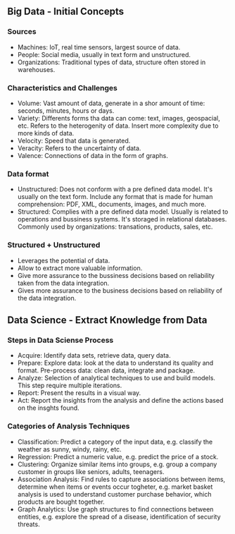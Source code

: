 ## Big Data - Initial Concepts

### Sources 
- Machines: IoT, real time sensors, largest source of data. 
- People: Social media, usually in text form and unstructured.
- Organizations: Traditional types of data, structure often stored in warehouses. 

### Characteristics and Challenges
- Volume: Vast amount of data, generate in a shor amount of time: seconds, minutes, hours or days.
- Variety: Differents forms tha data can come: text, images, geospacial, etc. Refers to the heterogenity of data. Insert more complexity due to more kinds of data.
- Velocity: Speed that data is generated.
- Veracity: Refers to the uncertainty of data. 
- Valence: Connections of data in the form of graphs.

### Data format
- Unstructured: Does not conform with a pre defined data model. It's usually on the text form. Include any format that is made for human comprehension: PDF, XML, documents, images, and much more.  
- Structured:  Complies with a pre defined data model. Usually is related to operations and bussiness systems. It's storaged in relational databases. Commonly used by organizations: transations, products, sales, etc.

### Structured + Unstructured
- Leverages the potential of data. 
- Allow to extract more valuable information.
- Give more assurance to the bussiness decisions based on reliability taken from the data integration.
- Gives more assurance to the business decisions based on reliability of the data integration. 

## Data Science - Extract Knowledge from Data
### Steps in Data Sciense Process 
- Acquire: Identify data sets, retrieve data, query data. 
- Prepare: Explore data: look at the data to understand its quality and format. Pre-process data: clean data, integrate and package.
- Analyze: Selection of analytical techniques to use and build models. This step require multiple iterations.
- Report: Present the results in a visual way.
- Act: Report the insights from the analysis and define the actions based on the insghts found. 

### Categories of Analysis Techniques
- Classification: Predict a category of the input data, e.g. classify the weather as sunny, windy, rainy, etc. 
- Regression: Predict a numeric value, e.g. predict the price of a stock. 
- Clustering: Organize similar items into groups, e.g. group a company customer in groups like seniors, adults, teenagers. 
- Association Analysis: Find rules to capture associations between items, determine when items or events occur togheter, e.g. market basket analysis is used to understand customer purchase behavior, which products are bought together.
- Graph Analytics: Use graph structures to find connections between entities, e.g. explore the spread of a disease, identification of security threats. 
